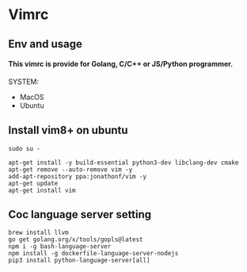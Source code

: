 # Vimrc

## Env and usage

#### This vimrc is provide for Golang, C/C++ or JS/Python programmer.

SYSTEM:

- MacOS
- Ubuntu

## Install vim8+ on ubuntu

```
sudo su -

apt-get install -y build-essential python3-dev libclang-dev cmake
apt-get remove --auto-remove vim -y
add-apt-repository ppa:jonathonf/vim -y
apt-get update
apt-get install vim
```

## Coc language server setting

```
brew install llvm
go get golang.org/x/tools/gopls@latest
npm i -g bash-language-server
npm install -g dockerfile-language-server-nodejs
pip3 install python-language-server[all]
```
